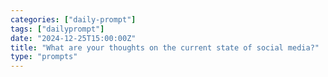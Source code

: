 ```yaml
---
categories: ["daily-prompt"]
tags: ["dailyprompt"]
date: "2024-12-25T15:00:00Z"
title: "What are your thoughts on the current state of social media?"
type: "prompts"
---
```

